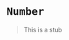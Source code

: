 # `Number`

> This is a stub

[type-number]: ../../../../reference/types/number.md
[type-object]: ../../../../reference/types/object.md
